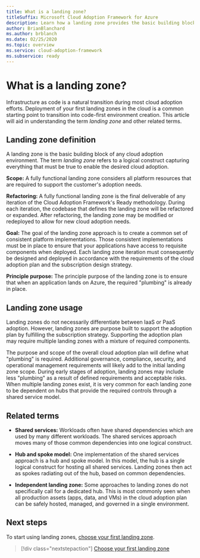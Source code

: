 ```yaml
---
title: What is a landing zone?
titleSuffix: Microsoft Cloud Adoption Framework for Azure
description: Learn how a landing zone provides the basic building block of any cloud adoption environment.
author: BrianBlanchard
ms.author: brblanch
ms.date: 02/25/2020
ms.topic: overview
ms.service: cloud-adoption-framework
ms.subservice: ready
---
```


<!-- markdownlint-disable MD026 -->

# What is a landing zone?

Infrastructure as code is a natural transition during most cloud adoption efforts. Deployment of your first landing zones in the cloud is a common starting point to transition into code-first environment creation. This article will aid in understanding the term _landing zone_ and other related terms.

## Landing zone definition

A landing zone is the basic building block of any cloud adoption environment. The term _landing zone_ refers to a logical construct capturing everything that must be true to enable the desired cloud adoption.

**Scope:** A fully functional landing zone considers all platform resources that are required to support the customer's adoption needs.

**Refactoring:** A fully functional landing zone is the final deliverable of any iteration of the Cloud Adoption Framework's Ready methodology. During each iteration, the codebase that defines the landing zone will be refactored or expanded. After refactoring, the landing zone may be modified or redeployed to allow for new cloud adoption needs.

**Goal:** The goal of the landing zone approach is to create a common set of consistent platform implementations. Those consistent implementations must be in place to ensure that your applications have access to requisite components when deployed. Each landing zone iteration must consequently be designed and deployed in accordance with the requirements of the cloud adoption plan and the subscription design strategy.

**Principle purpose:** The principle purpose of the landing zone is to ensure that when an application lands on Azure, the required "plumbing" is already in place.

## Landing zone usage

Landing zones do not necessarily differentiate between IaaS or PaaS adoption. However, landing zones are purpose built to support the adoption plan by fulfilling the subscription strategy. Supporting the adoption plan may require multiple landing zones with a mixture of required components.

The purpose and scope of the overall cloud adoption plan will define what "plumbing" is required. Additional governance, compliance, security, and operational management requirements will likely add to the initial landing zone scope. During early stages of adoption, landing zones may include less "plumbing" as a result of defined requirements and acceptable risks.  When multiple landing zones exist, it is very common for each landing zone to be dependent on hubs that provide the required controls through a shared service model.

## Related terms

- **Shared services:** Workloads often have shared dependencies which are used by many different workloads. The shared services approach moves many of those common dependencies into one logical construct.

- **Hub and spoke model:** One implementation of the shared services approach is a hub and spoke model. In this model, the hub is a single logical construct for hosting all shared services. Landing zones then act as spokes radiating out of the hub, based on common dependencies.

- **Independent landing zone:** Some approaches to landing zones do not specifically call for a dedicated hub. This is most commonly seen when all production assets (apps, data, and VMs) in the cloud adoption plan can be safely hosted, managed, and governed in a single environment.

## Next steps

To start using landing zones, [choose your first landing zone](./first-landing-zone.md).

> [!div class="nextstepaction"]
> [Choose your first landing zone](./first-landing-zone.md)
